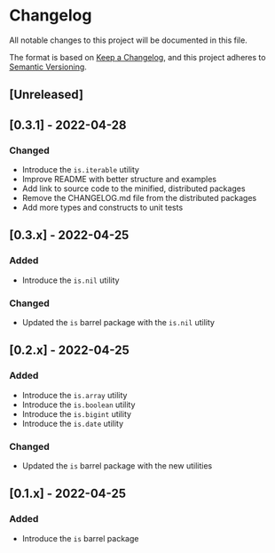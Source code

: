 # Changelog

All notable changes to this project will be documented in this file.

The format is based on [Keep a Changelog](https://keepachangelog.com/en/1.0.0/), and this project adheres to [Semantic Versioning](https://semver.org/spec/v2.0.0.html).

## [Unreleased]

## [0.3.1] - 2022-04-28

### Changed

- Introduce the `is.iterable` utility
- Improve README with better structure and examples
- Add link to source code to the minified, distributed packages
- Remove the CHANGELOG.md file from the distributed packages
- Add more types and constructs to unit tests

## [0.3.x] - 2022-04-25

### Added

- Introduce the `is.nil` utility

### Changed

- Updated the `is` barrel package with the `is.nil` utility

## [0.2.x] - 2022-04-25

### Added

- Introduce the `is.array` utility
- Introduce the `is.boolean` utility
- Introduce the `is.bigint` utility
- Introduce the `is.date` utility

### Changed

- Updated the `is` barrel package with the new utilities

## [0.1.x] - 2022-04-25

### Added

- Introduce the `is` barrel package
